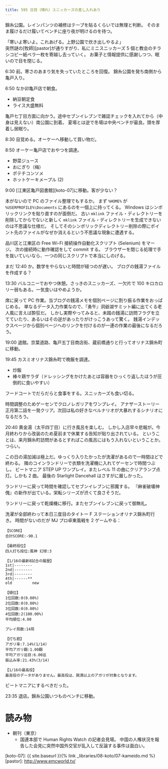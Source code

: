 ```yaml
---
title: 595 日目（晴れ）スニッカーズの差し入れあり
---
```


錦糸公園。レインパンツの補修はテープを貼るくらいでは無理と判断。
そのまま履けるだけ履いてベンチに座り夜が明けるのを待つ。

「寒いよ寒いよ。これあげる。上野公園で炊き出しやるよ」<br/>
突然謎の[牧師][pastor]が通りすがり、私にミニスニッカーズ 5 個と教会のチラシコピー紙ペラ一枚を寄越し去っていく。
お菓子と情報提供に感謝しつつ、眠いので目を閉じる。

6:30 前。寒さのあまり気を失っていたところを回復。
錦糸公園を発ち南側から亀戸入り。

6:50 なか卯亀戸店で朝食。
* 納豆朝定食
* ライス大盛無料

亀戸七丁目方面に向かう。途中セブンイレブンで雑誌チェックを入れてから（中身は見えない）南公園に到着。
夏場とは逆で冬場は中央ベンチが最良。頭を厚着し居眠り。

8:30 目覚める。オーケーへ移動して買い物だ。

8:50 オーケー亀戸店でおやつを調達。
* 野菜ジュース
* おにぎり（梅）
* ポテチコンソメ
* ホットケーキメープル (2)

9:00 [江東区亀戸図書館][koto-07]に移動。客が少ない？

本がないので PC のファイル整理でもするか。
まず `%HOME%` が `%USERPROFILE%\Documents` にあるのを一個上に持ってくる。
Windows はシンボリックリンクを貼り直すのが面倒だ。
古い `mklink` ファイル・ディレクトリーを削除してからでないと新しく `mklink` ファイル・ディレクトリーを生成できないのは不思議な仕様だ。
そしてそのシンボリックディレクトリー削除の際にポイント先のファイルがなぜか消えるという不思議な現象に遭遇する。

品川区と江東区の Free Wi-Fi 接続操作自動化スクリプト (Selenium) をマージ。
次の接続時に動作確認をして commit する。
ブラウザーを閉じる処理で手を抜いていいなら、一つの同じスクリプトで本当にしのげる。

まだ 12:40 か。数学をやらないと時間が経つのが遅い。
ブログの銭湯ファイルを作成する？

13:30 バルコニーでおやつ休憩。さっきのスニッカーズ、一欠片で 100 キロカロリー弱もある。一気食いはやめようか。

席に戻って PC 作業。当ブログの銭湯メモを個別ページに割り振る作業をおっぱじめる。
単なるデータ入力作業なので、『勇午』洞爺湖サミット編に出てくる老人風に言えば酔狂だ。
しかし実際やってみると、未踏の銭湯に訪問フラグを立てていたり、あるいはその逆があったりがけっこうあって驚く。
銭湯インデックスページから個別ページへのリンクを付けるのが一連の作業の最後になるだろう。

19:00 退館。京葉道路、亀戸五丁目商店街、蔵前橋通りと行ってオリナス錦糸町に移動。

19:45 カスミオリナス錦糸町で晩飯を調達。
* 炒飯
* 棒々鶏サラダ（ドレッシングをかけたあとは容器をひっくり返したほうが圧倒的に食いやすい）

フードコートでだらだらと食事をする。スニッカーズも食い切る。

時間調整のためゲーセンでクロノレガリアをワンプレイ。
アナザーストーリー正月第二話を一発クリア。次回は私の好きなベルナリオが大暴れするシナリオになるだろう。

20:40 黄金湯（太平四丁目）に行き風呂を楽しむ。
しかし入店早々悲報が。今月終わりから改装のため夏前まで休業する告知が貼り出されている。
ということは、来月錦糸町訪問があるとすればこの風呂にはもう入れないということか。つらい。

この日の湯加減は極上だ。ゆっくり入りたかったが洗濯があるので一時間ほどで終わる。
隣のコインランドリーで衣類を洗濯機に入れてゲーセンで時間つぶし。
ビートマニア STEP UP ワンプレイ。またレベル 11 の曲にクリアランプ点灯。しかも 2 曲。
最後の Starlight Dancehall はさすがに厳しかった。

ランドリーに戻って時間を確認してセブンイレブンに邪魔する。
『麻雀破壊神傀』の新作が出ている。栄転シリーズが渋くて良さそうだ。

ランドリーに戻って乾燥機に移行。またセブンイレブンに戻って御無礼。

洗濯が全部終わって本日三度目のタイトー F ステーションオリナス錦糸町行き。
時間がないのだが MJ プロ卓東風戦を 2 ゲームやる：

```text
【SCORE】
合計SCORE:-90.1

【最終段位】
四人打ち段位:風神 幻球:3

【1/16の最新8試合の履歴】
1st|--------
2nd|--------
3rd|--------
4th|------**
old         new

【順位】
1位回数:0(0.00%)
2位回数:0(0.00%)
3位回数:0(0.00%)
4位回数:2(100.00%)
平均順位:4.00

プレイ局数:14局

【打ち筋】
アガリ率:7.14%(1/14)
平均アガリ翻:1.00翻
平均アガリ巡目:6.00巡
振込み率:21.43%(3/14)

【1/16の最高役】
最高役のデータがありません。最高役は、跳満以上のアガリが対象となります。
```

ビートマニアにするべきだった。

23:35 退店。錦糸公園いつものベンチに移動。

# 読み物

* 朝刊（東京）
  * 国連本部で Human Rights Watch の記者会見場。
    中国の人権状況を報告した会見に突然中国外交官が乱入して反論する事件は面白い。

[koto-07]: {{ site.baseurl }}{% link _libraries/08-koto/07-kameido.md %}
[pastor]: http://www.emcworld.tv/
